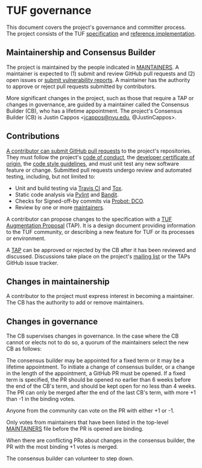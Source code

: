 # TUF governance
This document covers the project's governance and committer process.  The
project consists of the TUF
[specification](https://github.com/theupdateframework/specification) and
[reference implementation](https://github.com/theupdateframework/tuf).

## Maintainership and Consensus Builder
The project is maintained by the people indicated in
[MAINTAINERS](MAINTAINERS.txt).  A maintainer is expected to (1) submit and
review GitHub pull requests and (2) open issues or [submit vulnerability
reports](https://github.com/theupdateframework/tuf#security-issues-and-bugs).
A maintainer has the authority to approve or reject pull requests submitted by
contributors.    

More significant changes in the project, such as those that require a TAP or
changes in governance, are guided by a maintainer called the Consensus 
Builder (CB), who has a lifetime appointment.  The project's Consensus Builder (CB) is Justin Cappos 
<jcappos@nyu.edu, @JustinCappos>.

## Contributions
[A contributor can submit GitHub pull
requests](CONTRIBUTORS.rst)
to the project's repositories.  They must follow the project's [code of
conduct](CODE-OF-CONDUCT.md), the [developer certificate of
origin](https://developercertificate.org/), the [code style
guidelines](https://github.com/secure-systems-lab/code-style-guidelines), and
must unit test any new software feature or change.  Submitted pull requests
undergo review and automated testing, including, but not limited to:

* Unit and build testing via [Travis CI](https://travis-ci.org/) and
[Tox](https://tox.readthedocs.io/en/latest/).
* Static code analysis via [Pylint](https://www.pylint.org/) and
[Bandit](https://wiki.openstack.org/wiki/Security/Projects/Bandit).
* Checks for Signed-off-by commits via [Probot: DCO](https://github.com/probot/dco).
* Review by one or more
[maintainers](MAINTAINERS.txt).

A contributor can propose changes to the specification with a [TUF Augmentation
Proposal](https://github.com/theupdateframework/taps) (TAP).  It is a design
document providing information to the TUF community, or describing a new
feature for TUF or its processes or environment.

A [TAP](TAP.rst) can be approved or rejected by the CB after it has been reviewed and
discussed.  Discussions take place on the project's [mailing
list](https://groups.google.com/forum/?fromgroups#!forum/theupdateframework) or
the TAPs GitHub issue tracker.

## Changes in maintainership

A contributor to the project must express interest in becoming a maintainer.
The CB has the authority to add or remove maintainers.

## Changes in governance
The CB supervises changes in governance.  In the case where the CB cannot or elects not 
to do so, a quorum of the maintainers select the new CB as follows:

The consensus builder may be appointed for a fixed term or it may be a lifetime appointment.  To initiate a change of consensus builder, or a change in the length of the appointment,  a GitHub PR must be opened.  If a fixed term is specified, the PR should be opened no earlier than 6 weeks before the end of the CB's term, and  should be kept open for no less than 4 weeks. The PR can only be merged after the end of the last CB's term, with more +1 than -1 in the binding votes.

Anyone from the community can vote on the PR with either +1 or -1.

Only votes from maintainers that have been listed in the top-level [MAINTAINERS](MAINTAINERS.txt) file before the PR is opened are binding.

When there are conflicting PRs about changes in the consensus builder, the PR with the most binding +1 votes is merged.

The consensus builder can volunteer to step down.
